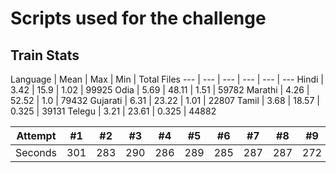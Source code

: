 # Scripts used for the challenge


## Train Stats

Language | Mean | Max | Min | Total Files 
--- | --- | --- | --- | --- | --- 
Hindi | 3.42 | 15.9 | 1.02 | 99925
Odia | 5.69 | 48.11 | 1.51 | 59782 
Marathi | 4.26 | 52.52 | 1.0 | 79432
Gujarati | 6.31 | 23.22 | 1.01 | 22807 
Tamil | 3.68 | 18.57 | 0.325 | 39131 
Telegu | 3.21 | 23.61 | 0.325 | 44882


Attempt | #1 | #2 | #3 | #4 | #5 | #6 | #7 | #8 | #9 | #10 | #11
--- | --- | --- | --- |--- |--- |--- |--- |--- |--- |--- |---
Seconds | 301 | 283 | 290 | 286 | 289 | 285 | 287 | 287 | 272 | 276 | 269
